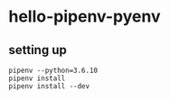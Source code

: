 # hello-pipenv-pyenv

## setting up

```shell script
pipenv --python=3.6.10
pipenv install
pipenv install --dev
```
